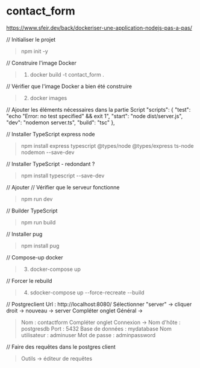 # contact_form
https://www.sfeir.dev/back/dockeriser-une-application-nodejs-pas-a-pas/

// Initialiser le projet
> npm init -y

// Construire l'image Docker
> 1. docker build -t contact_form .

// Vérifier que l'image Docker a bien été construire
> 2. docker images

// Ajouter les éléments nécessaires dans la partie Script
  "scripts": {
    "test": "echo \"Error: no test specified\" && exit 1",
    "start": "node dist/server.js",
    "dev": "nodemon server.ts",
    "build": "tsc"
  },

// Installer TypeScript express node
> npm install express typescript @types/node @types/express ts-node nodemon --save-dev

// Installer TypeScript - redondant ?
> npm install typescript --save-dev

// Ajouter
// Vérifier que le serveur fonctionne
> npm run dev

// Builder TypeScript
> npm run build

// Installer pug
> npm install pug

// Compose-up docker
> 3. docker-compose up

// Forcer le rebuild
> 4. sdocker-compose up --force-recreate --build

// Postgreclient
Url : http://localhost:8080/
Sélectionner "server" -> cliquer droit -> nouveau -> server
Compléter onglet Général ->
> Nom : contactform
Compléter onglet Connexion ->
> Nom d'hôte : postgresdb
> Port : 5432
> Base de données : mydatabase
> Nom utilisateur : adminuser
> Mot de passe : adminpassword

// Faire des requêtes dans le postgres client
> Outils -> éditeur de requêtes